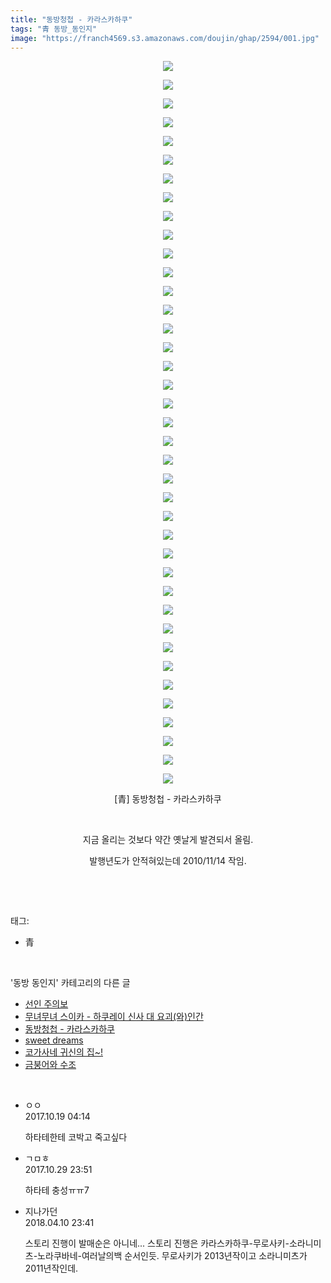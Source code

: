 ```yaml
---
title: "동방청첩 - 카라스카하쿠"
tags: "青 동방_동인지"
image: "https://franch4569.s3.amazonaws.com/doujin/ghap/2594/001.jpg"
---
```

<div class="article">
<p style="text-align: center; clear: none; float: none;"><img src="{{ site.imgserver2 }}/ghap/2594/001.jpg"/></p>
<p style="text-align: center; clear: none; float: none;"><img src="{{ site.imgserver2 }}/ghap/2594/002.jpg"/></p>
<p style="text-align: center; clear: none; float: none;"><img src="{{ site.imgserver2 }}/ghap/2594/003.jpg"/></p>
<p style="text-align: center; clear: none; float: none;"><img src="{{ site.imgserver2 }}/ghap/2594/004.jpg"/></p>
<p style="text-align: center; clear: none; float: none;"><img src="{{ site.imgserver2 }}/ghap/2594/005.jpg"/></p>
<p style="text-align: center; clear: none; float: none;"><img src="{{ site.imgserver2 }}/ghap/2594/006.jpg"/></p>
<p style="text-align: center; clear: none; float: none;"><img src="{{ site.imgserver2 }}/ghap/2594/007.jpg"/></p>
<p style="text-align: center; clear: none; float: none;"><img src="{{ site.imgserver2 }}/ghap/2594/008.jpg"/></p>
<p style="text-align: center; clear: none; float: none;"><img src="{{ site.imgserver2 }}/ghap/2594/009.jpg"/></p>
<p style="text-align: center; clear: none; float: none;"><img src="{{ site.imgserver2 }}/ghap/2594/010.jpg"/></p>
<p style="text-align: center; clear: none; float: none;"><img src="{{ site.imgserver2 }}/ghap/2594/011.jpg"/></p>
<p style="text-align: center; clear: none; float: none;"><img src="{{ site.imgserver2 }}/ghap/2594/012.jpg"/></p>
<p style="text-align: center; clear: none; float: none;"><img src="{{ site.imgserver2 }}/ghap/2594/013.jpg"/></p>
<p style="text-align: center; clear: none; float: none;"><img src="{{ site.imgserver2 }}/ghap/2594/014.jpg"/></p>
<p style="text-align: center; clear: none; float: none;"><img src="{{ site.imgserver2 }}/ghap/2594/015.jpg"/></p>
<p style="text-align: center; clear: none; float: none;"><img src="{{ site.imgserver2 }}/ghap/2594/016.jpg"/></p>
<p style="text-align: center; clear: none; float: none;"><img src="{{ site.imgserver2 }}/ghap/2594/017.jpg"/></p>
<p style="text-align: center; clear: none; float: none;"><img src="{{ site.imgserver2 }}/ghap/2594/018.jpg"/></p>
<p style="text-align: center; clear: none; float: none;"><img src="{{ site.imgserver2 }}/ghap/2594/019.jpg"/></p>
<p style="text-align: center; clear: none; float: none;"><img src="{{ site.imgserver2 }}/ghap/2594/020.jpg"/></p>
<p style="text-align: center; clear: none; float: none;"><img src="{{ site.imgserver2 }}/ghap/2594/021.jpg"/></p>
<p style="text-align: center; clear: none; float: none;"><img src="{{ site.imgserver2 }}/ghap/2594/022.jpg"/></p>
<p style="text-align: center; clear: none; float: none;"><img src="{{ site.imgserver2 }}/ghap/2594/023.jpg"/></p>
<p style="text-align: center; clear: none; float: none;"><img src="{{ site.imgserver2 }}/ghap/2594/024.jpg"/></p>
<p style="text-align: center; clear: none; float: none;"><img src="{{ site.imgserver2 }}/ghap/2594/025.jpg"/></p>
<p style="text-align: center; clear: none; float: none;"><img src="{{ site.imgserver2 }}/ghap/2594/026.jpg"/></p>
<p style="text-align: center; clear: none; float: none;"><img src="{{ site.imgserver2 }}/ghap/2594/027.jpg"/></p>
<p style="text-align: center; clear: none; float: none;"><img src="{{ site.imgserver2 }}/ghap/2594/028.jpg"/></p>
<p style="text-align: center; clear: none; float: none;"><img src="{{ site.imgserver2 }}/ghap/2594/029.jpg"/></p>
<p style="text-align: center; clear: none; float: none;"><img src="{{ site.imgserver2 }}/ghap/2594/030.jpg"/></p>
<p style="text-align: center; clear: none; float: none;"><img src="{{ site.imgserver2 }}/ghap/2594/031.jpg"/></p>
<p style="text-align: center; clear: none; float: none;"><img src="{{ site.imgserver2 }}/ghap/2594/032.jpg"/></p>
<p style="text-align: center; clear: none; float: none;"><img src="{{ site.imgserver2 }}/ghap/2594/033.jpg"/></p>
<p style="text-align: center; clear: none; float: none;"><img src="{{ site.imgserver2 }}/ghap/2594/034.jpg"/></p>
<p style="text-align: center; clear: none; float: none;"><img src="{{ site.imgserver2 }}/ghap/2594/035.jpg"/></p>
<p style="text-align: center; clear: none; float: none;"><img src="{{ site.imgserver2 }}/ghap/2594/036.jpg"/></p>
<p style="text-align: center; clear: none; float: none;"><img src="{{ site.imgserver2 }}/ghap/2594/037.jpg"/></p>
<p style="text-align: center; clear: none; float: none;"><img src="{{ site.imgserver2 }}/ghap/2594/038.jpg"/></p>
<p style="text-align: center; clear: none; float: none;"><img src="{{ site.imgserver2 }}/ghap/2594/039.jpg"/></p>
<p style="text-align: center; clear: none; float: none;">[青] 동방청첩 - 카라스카하쿠</p>
<p style="text-align: center; clear: none; float: none;"><br/></p>
<p style="text-align: center; clear: none; float: none;">지금 올리는 것보다 약간 옛날게 발견되서 올림.</p>
<p style="text-align: center; clear: none; float: none;">발행년도가 안적혀있는데 2010/11/14 작임.</p>
<p><br/></p>
</div><br/>
<div class="tagTrail">
<p>태그: </p>
<ul>
<li>青</li>
</ul>
</div><br/>
<div class="another">
<p>'동방 동인지' 카테고리의 다른 글</p>
<ul>
<li><a href="/ghap_2597">선인 주의보</a></li>
<li><a href="/ghap_2595">무녀무녀 스이카 - 하쿠레이 신사 대 요괴(와)인간</a></li>
<li><a href="/ghap_2594">동방청첩 - 카라스카하쿠</a></li>
<li><a href="/ghap_2593">sweet dreams</a></li>
<li><a href="/ghap_2592">코가사네 귀신의 집~!</a></li>
<li><a href="/ghap_2590">금붕어와 수조</a></li>
</ul>
</div><br/>
<div class="cb_module cb_fluid">
<div class="cb_wrt cb_profile">
<div class="comment">
<ul>
<li class="cb_thumb_off" id="comment15108782">
<div class="cb_comment_area">
<div class="cb_info_area">
<div class="cb_section">
<span class="cb_nick_name">ㅇㅇ</span>
</div>
<div class="cb_section">
<span class="cb_date">2017.10.19 04:14 </span>
</div>
</div>
<div class="cb_dsc_comment">
<p class="cb_dsc">
											하타테한테 코박고 죽고싶다
										</p>
</div>
</div></li>
<li class="cb_thumb_off" id="comment15117415">
<div class="cb_comment_area">
<div class="cb_info_area">
<div class="cb_section">
<span class="cb_nick_name">ㄱㅁㅎ</span>
</div>
<div class="cb_section">
<span class="cb_date">2017.10.29 23:51 </span>
</div>
</div>
<div class="cb_dsc_comment">
<p class="cb_dsc">
											하타테 충성ㅠㅠ7
										</p>
</div>
</div></li>
<li class="cb_thumb_off" id="comment15236862">
<div class="cb_comment_area">
<div class="cb_info_area">
<div class="cb_section">
<span class="cb_nick_name">지나가던</span>
</div>
<div class="cb_section">
<span class="cb_date">2018.04.10 23:41 </span>
</div>
</div>
<div class="cb_dsc_comment">
<p class="cb_dsc">
											스토리 진행이 발매순은 아니네... 스토리 진행은 카라스카하쿠-무로사키-소라니미츠-노라쿠바네-여러날의백 순서인듯. 무로사키가 2013년작이고 소라니미츠가 2011년작인데.
										</p>
</div>
</div></li>
</ul>
</div>
</div><!-- commentList close -->
</div><br/>
